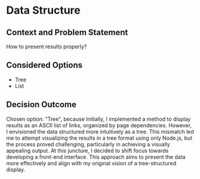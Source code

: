 # Data Structure

## Context and Problem Statement

How to present results properly?

## Considered Options

* Tree
* List

## Decision Outcome

Chosen option: "Tree", because Initially, I implemented a method to display results as an ASCII list of links, organized by page dependencies. However, I envisioned the data structured more intuitively as a tree. This mismatch led me to attempt visualizing the results in a tree format using only Node.js, but the process proved challenging, particularly in achieving a visually appealing output. At this juncture, I decided to shift focus towards developing a front-end interface. This approach aims to present the data more effectively and align with my original vision of a tree-structured display.
